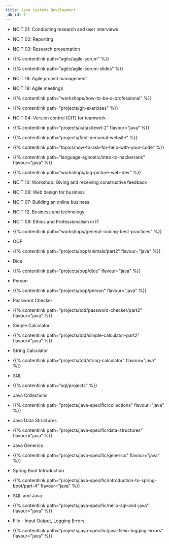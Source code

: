 ```yaml
---
title: Java Systems Development
_db_id: 7
---
```


- NCIT 01: Conducting research and user interviews
- NCIT 02: Reporting
- NCIT 03: Research presentation
- {{% contentlink path="agile/agile-scrum" %}}
- {{% contentlink path="agile/agile-scrum-slides" %}}
- NCIT 18: Agile project management
- NCIT 19: Agile meetings
- {{% contentlink path="workshops/how-to-be-a-professional" %}}
- {{% contentlink path="projects/git-exercises" %}}
- NCIT 04: Version control (GIT) for teamwork
- {{% contentlink path="projects/katas/level-2" flavour="java" %}}
- {{% contentlink path="projects/first-personal-website" %}}
- {{% contentlink path="topics/how-to-ask-for-help-with-your-code" %}}
- {{% contentlink path="language-agnostic/intro-to-hackerrank" flavour="java" %}}

- {{% contentlink path="workshops/big-picture-web-dev" %}}

- NCIT 10: Workshop: Giving and receiving constructive feedback
- NCIT 06: Web design for business
- NCIT 07: Building an online business
- NCIT 12: Business and technology
- NCIT 09: Ethics and Professionalism in IT
- {{% contentlink path="workshops/general-coding-best-practices" %}}

- OOP
- {{% contentlink path="projects/oop/animals/part2" flavour="java" %}}
- Dice
- {{% contentlink path="projects/oop/dice" flavour="java" %}}
- Person
- {{% contentlink path="projects/oop/person" flavour="java" %}}
- Password Checker
- {{% contentlink path="projects/tdd/password-checker/part2" flavour="java" %}}
- Simple Calculator
- {{% contentlink path="projects/tdd/simple-calculator-part2" flavour="java" %}}
- String Calculator
- {{% contentlink path="projects/tdd/string-calculator" flavour="java" %}}
- SQL
- {{% contentlink path="sql/projects" %}}

* Java Collections
* {{% contentlink path="projects/java-specific/collections" flavour="java" %}}
* Java Data Structures
* {{% contentlink path="projects/java-specific/data-structures" flavour="java" %}}
* Java Generics
* {{% contentlink path="projects/java-specific/generics" flavour="java" %}}

* Spring Boot Introduction
* {{% contentlink path="projects/java-specific/introduction-to-spring-boot/part-4" flavour="java" %}}
* SQL and Java
* {{% contentlink path="projects/java-specific/hello-sql-and-java" flavour="java" %}}
* File - Input Output, Logging Errors.
* {{% contentlink path="projects/java-specific/java-fileio-logging-errors" flavour="java" %}}
